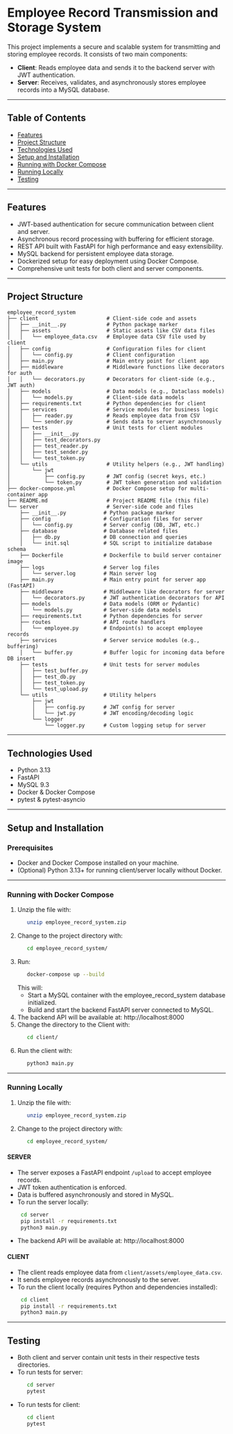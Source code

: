 # Employee Record Transmission and Storage System

This project implements a secure and scalable system for transmitting and storing employee records. It consists of two main components:

- **Client**: Reads employee data and sends it to the backend server with JWT authentication.
- **Server**: Receives, validates, and asynchronously stores employee records into a MySQL database.

---

## Table of Contents

- [Features](#features)
- [Project Structure](#project-structure)
- [Technologies Used](#technologies-used)
- [Setup and Installation](#setup-and-installation)
- [Running with Docker Compose](#running-with-docker-compose)
- [Running Locally](#running-locally)
- [Testing](#testing)

---

## Features

- JWT-based authentication for secure communication between client and server.
- Asynchronous record processing with buffering for efficient storage.
- REST API built with FastAPI for high performance and easy extensibility.
- MySQL backend for persistent employee data storage.
- Dockerized setup for easy deployment using Docker Compose.
- Comprehensive unit tests for both client and server components.

---

## Project Structure

```plaintext
employee_record_system
├── client                      # Client-side code and assets
│   ├── __init__.py             # Python package marker
│   ├── assets                  # Static assets like CSV data files
│   │   └── employee_data.csv   # Employee data CSV file used by client
│   ├── config                  # Configuration files for client
│   │   └── config.py           # Client configuration
│   ├── main.py                 # Main entry point for client app
│   ├── middleware              # Middleware functions like decorators for auth
│   │   └── decorators.py       # Decorators for client-side (e.g., JWT auth)
│   ├── models                  # Data models (e.g., Dataclass models)
│   │   └── models.py           # Client-side data models
│   ├── requirements.txt        # Python dependencies for client
│   ├── services                # Service modules for business logic
│   │   ├── reader.py           # Reads employee data from CSV
│   │   └── sender.py           # Sends data to server asynchronously
│   ├── tests                   # Unit tests for client modules
│   │   ├── __init__.py
│   │   ├── test_decorators.py
│   │   ├── test_reader.py
│   │   ├── test_sender.py
│   │   └── test_token.py
│   └── utils                   # Utility helpers (e.g., JWT handling)
│       └── jwt
│           ├── config.py       # JWT config (secret keys, etc.)
│           └── token.py        # JWT token generation and validation
├── docker-compose.yml          # Docker Compose setup for multi-container app
├── README.md                   # Project README file (this file)
└── server                      # Server-side code and files
    ├── __init__.py            # Python package marker
    ├── config                 # Configuration files for server
    │   └── config.py          # Server config (DB, JWT, etc.)
    ├── database               # Database related files
    │   ├── db.py              # DB connection and queries
    │   └── init.sql           # SQL script to initialize database schema
    ├── Dockerfile             # Dockerfile to build server container image
    ├── logs                   # Server log files
    │   └── server.log         # Main server log
    ├── main.py                # Main entry point for server app (FastAPI)
    ├── middleware             # Middleware like decorators for server
    │   └── decorators.py      # JWT authentication decorators for API
    ├── models                 # Data models (ORM or Pydantic)
    │   └── models.py          # Server-side data models
    ├── requirements.txt       # Python dependencies for server
    ├── routes                 # API route handlers
    │   └── employee.py        # Endpoint(s) to accept employee records
    ├── services               # Server service modules (e.g., buffering)
    │   └── buffer.py          # Buffer logic for incoming data before DB insert
    ├── tests                  # Unit tests for server modules
    │   ├── test_buffer.py
    │   ├── test_db.py
    │   ├── test_token.py
    │   └── test_upload.py
    └── utils                  # Utility helpers
        ├── jwt
        │   ├── config.py      # JWT config for server
        │   └── jwt.py         # JWT encoding/decoding logic
        └── logger
            └── logger.py      # Custom logging setup for server
```

---

## Technologies Used

- Python 3.13
- FastAPI
- MySQL 9.3
- Docker & Docker Compose
- pytest & pytest-asyncio

---

## Setup and Installation

### Prerequisites

- Docker and Docker Compose installed on your machine.
- (Optional) Python 3.13+ for running client/server locally without Docker.

---

### Running with Docker Compose

1. Unzip the file with:
    ```bash
       unzip employee_record_system.zip
    ```
2. Change to the project directory with:
    ```bash
       cd employee_record_system/
    ```
3. Run:
    ```bash
       docker-compose up --build
    ```
   This will:
     - Start a MySQL container with the employee_record_system database initialized.
     - Build and start the backend FastAPI server connected to MySQL.
4. The backend API will be available at: http://localhost:8000
5. Change the directory to the Client with:
    ```bash
       cd client/
    ```
6. Run the client with:
    ```bash
       python3 main.py
    ```

---

### Running Locally

1. Unzip the file with:
    ```bash
       unzip employee_record_system.zip
    ```
2. Change to the project directory with:
    ```bash
       cd employee_record_system/
    ```

#### SERVER
- The server exposes a FastAPI endpoint `/upload` to accept employee records.
- JWT token authentication is enforced.
- Data is buffered asynchronously and stored in MySQL.
- To run the server locally:
    ```bash
     cd server
     pip install -r requirements.txt
     python3 main.py
  ```
- The backend API will be available at: http://localhost:8000

#### CLIENT
- The client reads employee data from `client/assets/employee_data.csv`.
- It sends employee records asynchronously to the server.
- To run the client locally (requires Python and dependencies installed):
    ```bash
     cd client
     pip install -r requirements.txt
     python3 main.py
  ```

---

## Testing

- Both client and server contain unit tests in their respective tests directories.
- To run tests for server:
   ```bash
      cd server
      pytest
   ```
- To run tests for client:
   ```bash
      cd client
      pytest
   ```
